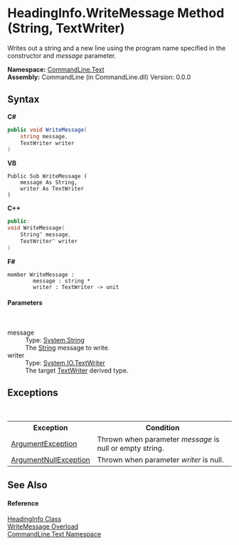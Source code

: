 # HeadingInfo.WriteMessage Method (String, TextWriter)
 

Writes out a string and a new line using the program name specified in the constructor and *message* parameter.

**Namespace:**&nbsp;<a href="N_CommandLine_Text">CommandLine.Text</a><br />**Assembly:**&nbsp;CommandLine (in CommandLine.dll) Version: 0.0.0

## Syntax

**C#**<br />
``` C#
public void WriteMessage(
	string message,
	TextWriter writer
)
```

**VB**<br />
``` VB
Public Sub WriteMessage ( 
	message As String,
	writer As TextWriter
)
```

**C++**<br />
``` C++
public:
void WriteMessage(
	String^ message, 
	TextWriter^ writer
)
```

**F#**<br />
``` F#
member WriteMessage : 
        message : string * 
        writer : TextWriter -> unit 

```


#### Parameters
&nbsp;<dl><dt>message</dt><dd>Type: <a href="https://docs.microsoft.com/dotnet/api/system.string" target="_blank">System.String</a><br />The <a href="https://docs.microsoft.com/dotnet/api/system.string" target="_blank">String</a> message to write.</dd><dt>writer</dt><dd>Type: <a href="https://docs.microsoft.com/dotnet/api/system.io.textwriter" target="_blank">System.IO.TextWriter</a><br />The target <a href="https://docs.microsoft.com/dotnet/api/system.io.textwriter" target="_blank">TextWriter</a> derived type.</dd></dl>

## Exceptions
&nbsp;<table><tr><th>Exception</th><th>Condition</th></tr><tr><td><a href="https://docs.microsoft.com/dotnet/api/system.argumentexception" target="_blank">ArgumentException</a></td><td>Thrown when parameter *message* is null or empty string.</td></tr><tr><td><a href="https://docs.microsoft.com/dotnet/api/system.argumentnullexception" target="_blank">ArgumentNullException</a></td><td>Thrown when parameter *writer* is null.</td></tr></table>

## See Also


#### Reference
<a href="T_CommandLine_Text_HeadingInfo">HeadingInfo Class</a><br /><a href="Overload_CommandLine_Text_HeadingInfo_WriteMessage">WriteMessage Overload</a><br /><a href="N_CommandLine_Text">CommandLine.Text Namespace</a><br />